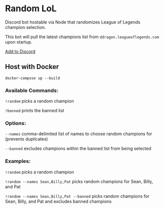 # Random LoL

Discord bot hostable via Node that randomizes League of Legends champion selection.

This bot will pull the latest champions list from `ddragon.leagueoflegends.com` upon startup.

[Add to Discord](https://discord.com/api/oauth2/authorize?client_id=925425399108894791&permissions=2048&scope=bot)

## Host with Docker
```
docker-compose up --build
```

### Available Commands:
`!random` picks a random champion

`!banned` prints the banned list

### Options:
`--names` comma-delimited list of names to choose random champions for (prevents duplicates)

`--banned` excludes champions within the banned list from being selected

### Examples:

`!random` picks a random champion

`!random --names Sean,Billy,Pat` picks random champions for Sean, Billy, and Pat

`!random --names Sean,Billy,Pat --banned` picks random champions for Sean, Billy, and Pat and excludes banned champions
